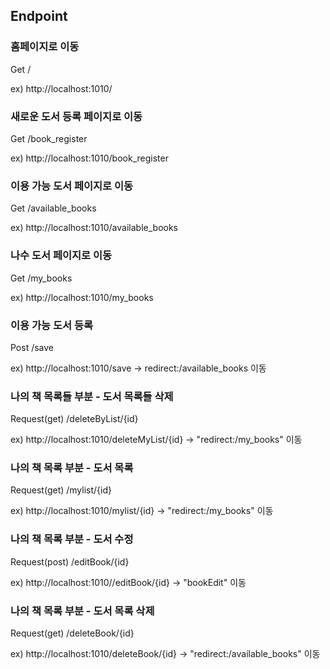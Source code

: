 ## Endpoint

### 홈페이지로 이동

Get /

ex) http://localhost:1010/

### 새로운 도서 등록 페이지로 이동

Get /book_register

ex) http://localhost:1010/book_register

### 이용 가능 도서 페이지로 이동

Get /available_books

ex) http://localhost:1010/available_books

### 나수 도서 페이지로 이동

Get /my_books

ex) http://localhost:1010/my_books

### 이용 가능 도서 등록 

Post /save

ex) http://localhost:1010/save
-> redirect:/available_books 이동

### 나의 책 목록들 부분 - 도서 목록들 삭제

Request(get) /deleteByList/{id}

ex) http://localhost:1010/deleteMyList/{id}
-> "redirect:/my_books" 이동

### 나의 책 목록 부분 - 도서 목록 

Request(get) /mylist/{id}

ex) http://localhost:1010/mylist/{id}
-> "redirect:/my_books" 이동

### 나의 책 목록 부분 - 도서 수정

Request(post) /editBook/{id}

ex) http://localhost:1010//editBook/{id}
-> "bookEdit" 이동

### 나의 책 목록 부분 - 도서 목록 삭제

Request(get) /deleteBook/{id}

ex) http://localhost:1010/deleteBook/{id}
-> "redirect:/available_books" 이동